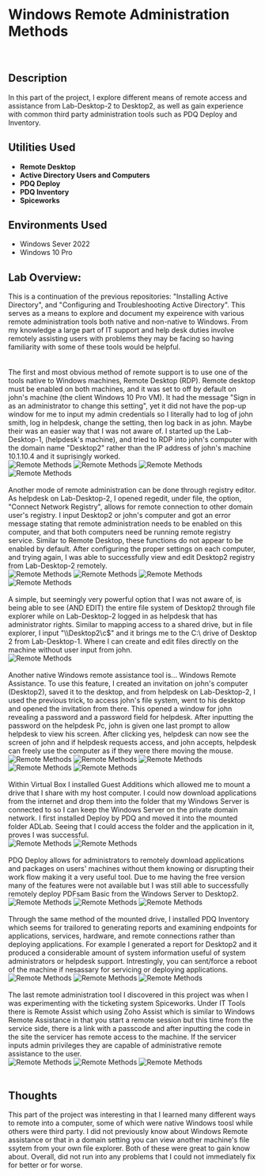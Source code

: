 <h1>Windows Remote Administration Methods</h1>

<br />
<h2>Description</h2>
In this part of the project, I explore different means of remote access and assistance from Lab-Desktop-2 to Desktop2, as well as gain experience with common third party administration tools such as PDQ Deploy and Inventory. <br/>

<h2>Utilities Used</h2>

- <b>Remote Desktop</b> 
- <b>Active Directory Users and Computers</b>
- <b>PDQ Deploy</b>
- <b>PDQ Inventory</b>
- <b>Spiceworks</b>

<h2>Environments Used </h2>

- </b>Windows Sever 2022 </b>
- </b>Windows 10 Pro</b>

<h2>Lab Overview:</h2>

<p align="center">

This is a continuation of the previous repositories: "Installing Active Directory", and "Configuring and Troubleshooting Active Directory". This serves as a means to explore and document my expeirence with various remote administration tools both native and non-native to Windows. From my knowledge a large part of IT support and help desk duties involve remotely assisting users with problems they may be facing so having familiarity with some of these tools would be helpful.<br/>
 <br/>
 <br/>
The first and most obvious method of remote support is to use one of the tools native to Windows machines, Remote Desktop (RDP). Remote desktop must be enabled on both machines, and it was set to off by default on john's machine (the client Windows 10 Pro VM). It had the message "Sign in as an administrator to change this setting", yet it did not have the pop-up window for me to input my admin credentials so I literally had to log of john smith, log in helpdesk, change the setting, then log back in as john. Maybe their was an easier way that I was not aware of. I started up the Lab-Desktop-1, (helpdesk's machine), and tried to RDP into john's computer with the domain name "Desktop2" rather than the IP address of john's machine 10.1.10.4 and it suprisingly worked. <br/>
<img src="https://github.com/user-attachments/assets/ec134ca9-bbea-4782-8c07-1d218f68fc23" alt="Remote Methods"/>
 <img src="https://github.com/user-attachments/assets/c1216232-0c18-487e-8365-4c8a43a9d4a9" alt="Remote Methods"/>
  <img src="https://github.com/user-attachments/assets/906065b4-f0e9-450e-8e1e-22db7cac63cc" alt="Remote Methods"/>
   <img src="https://github.com/user-attachments/assets/afbbbd17-1a74-4211-bfe9-202f7af07fc2" alt="Remote Methods"/>
<br />
<br />
Another mode of remote administration can be done through registry editor. As helpdesk on Lab-Desktop-2, I opened regedit, under file, the option, "Connect Network Registry", allows for remote connection to other domain user's registry. I input Desktop2 or john's computer and got an error message stating that remote administration needs to be enabled on this computer, and that both computers need be running remote registry service. Similar to Remote Desktop, these functions do not appear to be enabled by default. After configuring the proper settings on each computer, and trying again, I was able to successfully view and edit Desktop2 registry from Lab-Desktop-2 remotely.<br/>
<img src="https://github.com/user-attachments/assets/dc93ea58-db10-4f1d-892d-823a911eed3c" alt="Remote Methods"/>
 <img src="https://github.com/user-attachments/assets/29364794-3d21-489c-85d2-cd5755801e6a" alt="Remote Methods"/>
 <img src="https://github.com/user-attachments/assets/40098ad1-6b28-437d-b917-e09cd451b7fe" alt="Remote Methods"/>
 <img src="https://github.com/user-attachments/assets/bc9a3bba-1ffb-448a-bf30-0f228a78a26f" alt="Remote Methods"/>
<br />
<br />
A simple, but seemingly very powerful option that I was not aware of, is being able to see (AND EDIT) the entire file system of Desktop2 through file explorer while on Lab-Desktop-2 logged in as helpdesk that has administrator rights. Similar to mapping access to a shared drive, but in file explorer, I input "\\\Desktop2\c$" and it brings me to the C:\ drive of Desktop 2 from Lab-Desktop-1. Where I can create and edit files directly on the machine without user input from john.<br/>
<img src="https://github.com/user-attachments/assets/1fe179fb-66f0-4444-acd7-b1286f22f679" alt="Remote Methods"/>
<br />
<br />
Another native Windows remote assistance tool is... Windows Remote Assistance. To use this feature, I created an invitation on john's computer (Desktop2), saved it to the desktop, and from helpdesk on Lab-Desktop-2, I used the previous trick, to access john's file system, went to his desktop and opened the invitation from there. This opened a window for john revealing a password and a password field for helpdesk. After inputting the password on the helpdesk Pc, john is given one last prompt to allow helpdesk to view his screen. After clicking yes, helpdesk can now see the screen of john and if helpdesk requests access, and john accepts, helpdesk can freely use the computer as if they were there moving the mouse.<br/>
<img src="https://github.com/user-attachments/assets/f9d6eeb3-1bec-48a1-97cf-d5c851d8035c" alt="Remote Methods"/>
 <img src="https://github.com/user-attachments/assets/0bf15699-ff6b-4a6f-94fa-1625d650c8e9" alt="Remote Methods"/>
 <img src="https://github.com/user-attachments/assets/8bed95d0-60f0-48e1-82ac-ee853b558ba0" alt="Remote Methods"/>
 <img src="https://github.com/user-attachments/assets/542de3a9-cce5-4358-a686-b2968a69c6eb" alt="Remote Methods"/>
 <img src="https://github.com/user-attachments/assets/7bc54043-7553-4e64-87fb-fcdf73753012" alt="Remote Methods"/>
<br />
<br />
Within Virtual Box I installed Guest Additions which allowed me to mount a drive that I share with my host computer. I could now download applications from the internet and drop them into the folder that my Windows Server is connected to so I can keep the Windows Server on the private domain network. I first installed Deploy by PDQ and moved it into the mounted folder ADLab. Seeing that I could access the folder and the application in it, proves I was successful.<br/>
<img src="https://github.com/user-attachments/assets/63773f46-c452-4027-9bbb-df76bc5130e5" alt="Remote Methods"/>
 <img src="https://github.com/user-attachments/assets/7c74e0e3-7093-4b91-af18-6726ef5b8bc2" alt="Remote Methods"/>
<br />
<br />
PDQ Deploy allows for administrators to remotely download applications and packages on users' machines without them knowing or disrupting their work flow making it a very useful tool. Due to me having the free version many of the features were not available but I was still able to successfully remotely deploy PDFsam Basic from the Windows Server to Desktop2.<br/>
<img src="https://github.com/user-attachments/assets/b28291fc-7cd5-424f-804e-7ae5bab0c87e" alt="Remote Methods"/>
 <img src="https://github.com/user-attachments/assets/6571b946-12b3-49b2-b63c-26abe2fa02c5" alt="Remote Methods"/>
 <img src="https://github.com/user-attachments/assets/1d0f9c58-d613-4c1c-86c5-2c8f26c0cbf8" alt="Remote Methods"/>
<br />
<br />
Through the same method of the mounted drive, I installed PDQ Inventory which seems for trailored to generating reports and examining endpoints for applications, services, hardware, and remote connections rather than deploying applications. For example I generated a report for Desktop2 and it produced a considerable amount of system information useful of system administrators or helpdesk support. Intrestingly, you can sent/force a reboot of the machine if nesassary for servicing or deploying applications.<br/>
<img src="https://github.com/user-attachments/assets/a08a1452-871b-42d5-a528-3d6a16737693" alt="Remote Methods"/>
 <img src="https://github.com/user-attachments/assets/32f71d4f-15cc-42e0-89d2-d349b8b96ab6" alt="Remote Methods"/>
 <img src="https://github.com/user-attachments/assets/0deb4a21-7e2b-4ef3-91b0-f4fc7fbc60d5" alt="Remote Methods"/>
<br />
<br />
The last remote administration tool I discovered in this project was when I was experimenting with the ticketing system Spiceworks. Under IT Tools there is Remote Assist which using Zoho Assist which is similar to Windows Remote Assistance in that you start a remote session but this time from the service side, there is a link with a passcode and after inputting the code in the site the servicer has remote access to the machine. If the servicer inputs admin privileges they are capable of administrative remote assistance to the user.<br/>
<img src="https://github.com/user-attachments/assets/aa2890c6-0d83-4c24-a2dd-f705ba2810d4" alt="Remote Methods"/>
 <img src="https://github.com/user-attachments/assets/1f834445-4ea3-472b-a688-6d9c0cbb04e2" alt="Remote Methods"/>
 <img src="https://github.com/user-attachments/assets/2efee80e-1b47-4503-85e4-a99eefd9de4d" alt="Remote Methods"/>
<br />
<br />



<h2>Thoughts</h2>
This part of the project was interesting in that I learned many different ways to remote into a computer, some of which were native Windows toosl while others were third party. I did not previously know about Windows Remote assistance or that in a domain setting you can view another machine's file ssytem from your own file explorer. Both of these were great to gain know about. Overall, did not run into any problems that I could not immediately fix for better or for worse. 
<!--
 ```diff
- text in red
+ text in green
! text in orange
# text in gray
@@ text in purple (and bold)@@
```
--!>
